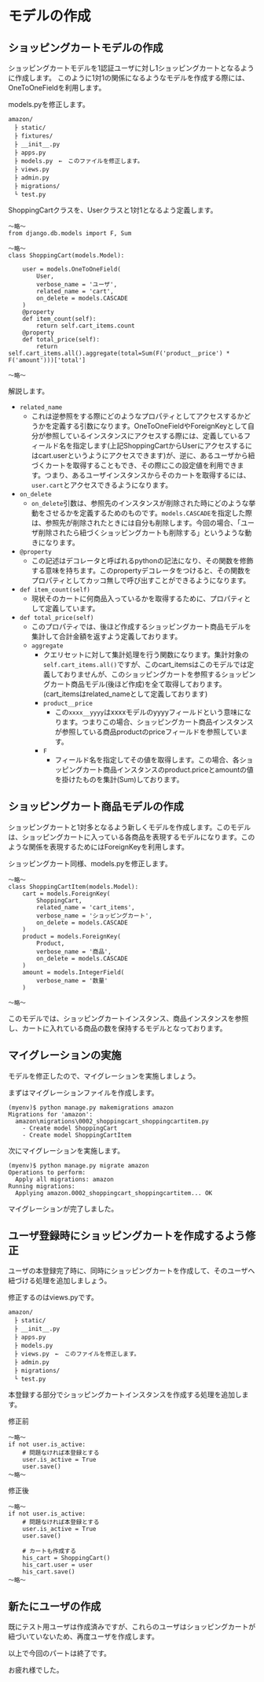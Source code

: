 # モデルの作成

## ショッピングカートモデルの作成
ショッピングカートモデルを1認証ユーザに対し1ショッピングカートとなるように作成します。
このように1対1の関係になるようなモデルを作成する際には、OneToOneFieldを利用します。

models.pyを修正します。

```
amazon/
　├ static/
　├ fixtures/
　├ __init__.py
　├ apps.py
　├ models.py　←　このファイルを修正します。
　├ views.py　
　├ admin.py
　├ migrations/
　└ test.py
```

ShoppingCartクラスを、Userクラスと1対1となるよう定義します。

```
～略～
from django.db.models import F, Sum

～略～
class ShoppingCart(models.Model):

    user = models.OneToOneField(
        User,
        verbose_name = 'ユーザ',
        related_name = 'cart',
        on_delete = models.CASCADE
    )
    @property
    def item_count(self):
        return self.cart_items.count
    @property
    def total_price(self):
        return self.cart_items.all().aggregate(total=Sum(F('product__price') * F('amount')))['total']

～略～
```

解説します。
* `related_name`
  * これは逆参照をする際にどのようなプロパティとしてアクセスするかどうかを定義する引数になります。OneToOneFieldやForeignKeyとして自分が参照しているインスタンスにアクセスする際には、定義しているフィールド名を指定します(上記ShoppingCartからUserにアクセスするにはcart.userというようにアクセスできます)が、逆に、あるユーザから紐づくカートを取得することもでき、その際にこの設定値を利用できます。つまり、あるユーザインスタンスからそのカートを取得するには、`user.cart`とアクセスできるようになります。
* `on_delete`
  * `on_delete`引数は、参照先のインスタンスが削除された時にどのような挙動をさせるかを定義するためのものです。`models.CASCADE`を指定した際は、参照先が削除されたときには自分も削除します。今回の場合、「ユーザ削除されたら紐づくショッピングカートも削除する」というような動きになります。
* `@property`
  * この記述はデコレータと呼ばれるpythonの記法になり、その関数を修飾する意味を持ちます。このpropertyデコレータをつけると、その関数をプロパティとしてカッコ無しで呼び出すことができるようになります。
* `def item_count(self)`
  * 現状そのカートに何商品入っているかを取得するために、プロパティとして定義しています。
* `def total_price(self)`
  * このプロパティでは、後ほど作成するショッピングカート商品モデルを集計して合計金額を返すよう定義しております。
  * `aggregate`
    * クエリセットに対して集計処理を行う関数になります。集計対象の`self.cart_items.all()`ですが、このcart_itemsはこのモデルでは定義しておりませんが、このショッピングカートを参照するショッピングカート商品モデル(後ほど作成)を全て取得しております。(cart_itemsはrelated_nameとして定義しております)
    * `product__price`
      * この`xxxx__yyyy`はxxxxモデルのyyyyフィールドという意味になります。つまりこの場合、ショッピングカート商品インスタンスが参照している商品productのpriceフィールドを参照しています。
    * `F`
      * フィールド名を指定してその値を取得します。この場合、各ショッピングカート商品インスタンスのproduct.priceとamountの値を掛けたものを集計(Sum)しております。

## ショッピングカート商品モデルの作成
ショッピングカートと1対多となるよう新しくモデルを作成します。このモデルは、ショッピングカートに入っている各商品を表現するモデルになります。このような関係を表現するためにはForeignKeyを利用します。

ショッピングカート同様、models.pyを修正します。

```
～略～
class ShoppingCartItem(models.Model):
    cart = models.ForeignKey(
        ShoppingCart,
        related_name = 'cart_items',
        verbose_name = 'ショッピングカート',
        on_delete = models.CASCADE
    )
    product = models.ForeignKey(
        Product,
        verbose_name = '商品',
        on_delete = models.CASCADE
    )
    amount = models.IntegerField(
        verbose_name = '数量'
    )

～略～
```

このモデルでは、ショッピングカートインスタンス、商品インスタンスを参照し、カートに入れている商品の数を保持するモデルとなっております。

## マイグレーションの実施
モデルを修正したので、マイグレーションを実施しましょう。

まずはマイグレーションファイルを作成します。
```
(myenv)$ python manage.py makemigrations amazon
Migrations for 'amazon':
  amazon\migrations\0002_shoppingcart_shoppingcartitem.py
    - Create model ShoppingCart
    - Create model ShoppingCartItem
```

次にマイグレーションを実施します。
```
(myenv)$ python manage.py migrate amazon
Operations to perform:
  Apply all migrations: amazon
Running migrations:
  Applying amazon.0002_shoppingcart_shoppingcartitem... OK
```
マイグレーションが完了しました。

## ユーザ登録時にショッピングカートを作成するよう修正
ユーザの本登録完了時に、同時にショッピングカートを作成して、そのユーザへ紐づける処理を追加しましょう。

修正するのはviews.pyです。
```
amazon/
　├ static/
　├ __init__.py
　├ apps.py
　├ models.py
　├ views.py　←　このファイルを修正します。
　├ admin.py
　├ migrations/
　└ test.py
```

本登録する部分でショッピングカートインスタンスを作成する処理を追加します。

修正前
```
～略～
if not user.is_active:
    # 問題なければ本登録とする
    user.is_active = True
    user.save()
～略～
```

修正後
```
～略～
if not user.is_active:
    # 問題なければ本登録とする
    user.is_active = True
    user.save()

    # カートも作成する
    his_cart = ShoppingCart()
    his_cart.user = user
    his_cart.save()
～略～
```
## 新たにユーザの作成
既にテスト用ユーザは作成済みですが、これらのユーザはショッピングカートが紐づいていないため、再度ユーザを作成します。



以上で今回のパートは終了です。

お疲れ様でした。
